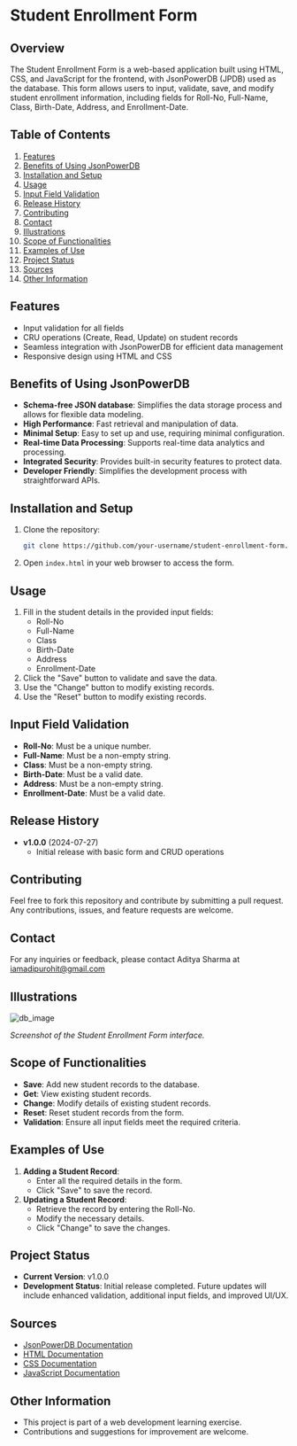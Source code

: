 # Student Enrollment Form

## Overview
The Student Enrollment Form is a web-based application built using HTML, CSS, and JavaScript for the frontend, with JsonPowerDB (JPDB) used as the database. This form allows users to input, validate, save, and modify student enrollment information, including fields for Roll-No, Full-Name, Class, Birth-Date, Address, and Enrollment-Date.

## Table of Contents
1. [Features](#features)
2. [Benefits of Using JsonPowerDB](#benefits-of-using-jsonpowerdb)
3. [Installation and Setup](#installation-and-setup)
4. [Usage](#usage)
5. [Input Field Validation](#input-field-validation)
6. [Release History](#release-history)
7. [Contributing](#contributing)
8. [Contact](#contact)
9. [Illustrations](#illustrations)
10. [Scope of Functionalities](#scope-of-functionalities)
11. [Examples of Use](#examples-of-use)
12. [Project Status](#project-status)
13. [Sources](#sources)
14. [Other Information](#other-information)

## Features
- Input validation for all fields
- CRU operations (Create, Read, Update) on student records
- Seamless integration with JsonPowerDB for efficient data management
- Responsive design using HTML and CSS

## Benefits of Using JsonPowerDB
- **Schema-free JSON database**: Simplifies the data storage process and allows for flexible data modeling.
- **High Performance**: Fast retrieval and manipulation of data.
- **Minimal Setup**: Easy to set up and use, requiring minimal configuration.
- **Real-time Data Processing**: Supports real-time data analytics and processing.
- **Integrated Security**: Provides built-in security features to protect data.
- **Developer Friendly**: Simplifies the development process with straightforward APIs.

## Installation and Setup
1. Clone the repository:
    ```bash
    git clone https://github.com/your-username/student-enrollment-form.git
    ```
2. Open `index.html` in your web browser to access the form.

## Usage
1. Fill in the student details in the provided input fields:
    - Roll-No
    - Full-Name
    - Class
    - Birth-Date
    - Address
    - Enrollment-Date
2. Click the "Save" button to validate and save the data.
3. Use the "Change" button to modify existing records.
4. Use the "Reset" button to modify existing records.

## Input Field Validation
- **Roll-No**: Must be a unique number.
- **Full-Name**: Must be a non-empty string.
- **Class**: Must be a non-empty string.
- **Birth-Date**: Must be a valid date.
- **Address**: Must be a non-empty string.
- **Enrollment-Date**: Must be a valid date.

## Release History
- **v1.0.0** (2024-07-27)
    - Initial release with basic form and CRUD operations

## Contributing
Feel free to fork this repository and contribute by submitting a pull request. Any contributions, issues, and feature requests are welcome.

## Contact
For any inquiries or feedback, please contact Aditya Sharma at iamadipurohit@gmail.com

## Illustrations
![db_image](https://github.com/user-attachments/assets/7f42c1d2-e2ec-4ebf-a07d-ae93dfb48f3e)

*Screenshot of the Student Enrollment Form interface.*

## Scope of Functionalities
- **Save**: Add new student records to the database.
- **Get**: View existing student records.
- **Change**: Modify details of existing student records.
- **Reset**: Reset student records from the form.
- **Validation**: Ensure all input fields meet the required criteria.

## Examples of Use
1. **Adding a Student Record**:
    - Enter all the required details in the form.
    - Click "Save" to save the record.
2. **Updating a Student Record**:
    - Retrieve the record by entering the Roll-No.
    - Modify the necessary details.
    - Click "Change" to save the changes.

## Project Status
- **Current Version**: v1.0.0
- **Development Status**: Initial release completed. Future updates will include enhanced validation, additional input fields, and improved UI/UX.

## Sources
- [JsonPowerDB Documentation](https://jsonpowerdb.com/docs)
- [HTML Documentation](https://developer.mozilla.org/en-US/docs/Web/HTML)
- [CSS Documentation](https://developer.mozilla.org/en-US/docs/Web/CSS)
- [JavaScript Documentation](https://developer.mozilla.org/en-US/docs/Web/JavaScript)

## Other Information
- This project is part of a web development learning exercise.
- Contributions and suggestions for improvement are welcome.


